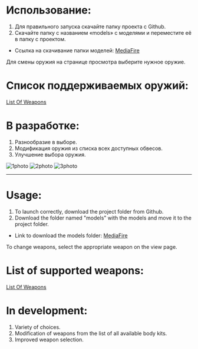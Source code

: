 # Использование:
1. Для правильного запуска скачайте папку проекта с Github.
2. Скачайте папку с названием «models» с моделями и переместите её в папку с проектом.

- Ссылка на скачивание папки моделей: [MediaFire](https://www.mediafire.com/folder/t7y0jrauyyyrk/models)

Для смены оружия на странице просмотра выберите нужное оружие.

# Список поддерживаемых оружий:
[List Of Weapons](https://www.mediafire.com/folder/t7y0jrauyyyrk/models)
# В разработке:
1. Разнообразие в выборе.
2. Модификация оружия из списка всех доступных обвесов.
3. Улучшение выбора оружия.

![1photo](https://github.com/user-attachments/assets/ed305f77-2c2b-408d-88b4-08c24d8f40f3)
![2photo](https://github.com/user-attachments/assets/2686aee0-dd76-4ed8-8ffc-3ed534e008cf)
![3photo](https://github.com/user-attachments/assets/5f6395bf-b72e-4b12-8506-f2989e9a45bb)

___

# Usage:
1. To launch correctly, download the project folder from Github.
2. Download the folder named "models" with the models and move it to the project folder.

- Link to download the models folder: [MediaFire](https://www.mediafire.com/folder/t7y0jrauyyyrk/models)

To change weapons, select the appropriate weapon on the view page.

# List of supported weapons:
[List Of Weapons](https://github.com/reoireopit/Stalcraft-3D-Models-Viewer/blob/main/list%20of%20weapons)
# In development:
1. Variety of choices.
2. Modification of weapons from the list of all available body kits.
3. Improved weapon selection.

